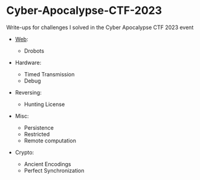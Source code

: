 # Cyber-Apocalypse-CTF-2023
Write-ups for challenges I solved in the Cyber Apocalypse CTF 2023 event


* <a href="./Web">Web</a>:
  - Drobots

* Hardware:
  - Timed Transmission
  - Debug

* Reversing:
  - Hunting License

* Misc:
  - Persistence 
  - Restricted 
  - Remote computation

* Crypto:
  - Ancient Encodings
  - Perfect Synchronization
